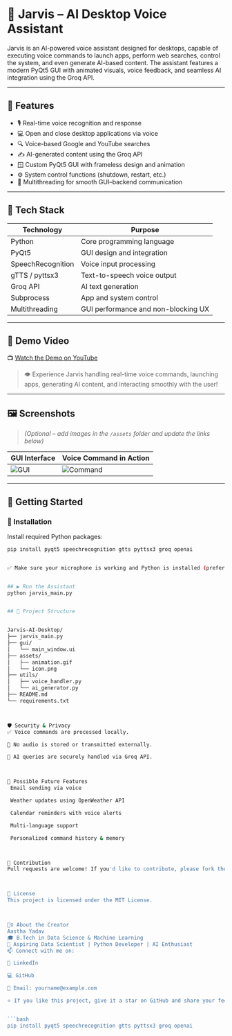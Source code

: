 # 🤖 Jarvis – AI Desktop Voice Assistant

Jarvis is an AI-powered voice assistant designed for desktops, capable of executing voice commands to launch apps, perform web searches, control the system, and even generate AI-based content. The assistant features a modern PyQt5 GUI with animated visuals, voice feedback, and seamless AI integration using the Groq API.

---

## 🎯 Features

- 🎙️ Real-time voice recognition and response
- 💻 Open and close desktop applications via voice
- 🔍 Voice-based Google and YouTube searches
- ✍️ AI-generated content using the Groq API
- 🪟 Custom PyQt5 GUI with frameless design and animation
- ⚙️ System control functions (shutdown, restart, etc.)
- 🔄 Multithreading for smooth GUI–backend communication

---

## 🧠 Tech Stack

| Technology        | Purpose                             |
|-------------------|-------------------------------------|
| Python            | Core programming language           |
| PyQt5             | GUI design and integration          |
| SpeechRecognition | Voice input processing              |
| gTTS / pyttsx3    | Text-to-speech voice output         |
| Groq API          | AI text generation                  |
| Subprocess        | App and system control              |
| Multithreading    | GUI performance and non-blocking UX |

---

## 🎥 Demo Video

📺 [Watch the Demo on YouTube](https://youtu.be/your-video-link)

> 👁️ Experience Jarvis handling real-time voice commands, launching apps, generating AI content, and interacting smoothly with the user!

---

## 🖼️ Screenshots

> *(Optional – add images in the `/assets` folder and update the links below)*

| GUI Interface | Voice Command in Action |
|---------------|--------------------------|
| ![GUI](assets/gui_view.png) | ![Command](assets/command_demo.png) |

---

## 🚀 Getting Started

### 🔧 Installation

Install required Python packages:
```bash
pip install pyqt5 speechrecognition gtts pyttsx3 groq openai


✅ Make sure your microphone is working and Python is installed (preferably 3.8+).


## ▶️ Run the Assistant
python jarvis_main.py


## 📁 Project Structure


Jarvis-AI-Desktop/
├── jarvis_main.py
├── gui/
│   └── main_window.ui
├── assets/
│   ├── animation.gif
│   └── icon.png
├── utils/
│   ├── voice_handler.py
│   └── ai_generator.py
├── README.md
└── requirements.txt



🛡️ Security & Privacy
✅ Voice commands are processed locally.

🚫 No audio is stored or transmitted externally.

🧠 AI queries are securely handled via Groq API.



🧩 Possible Future Features
 Email sending via voice

 Weather updates using OpenWeather API

 Calendar reminders with voice alerts

 Multi-language support

 Personalized command history & memory



🤝 Contribution
Pull requests are welcome! If you'd like to contribute, please fork the repo and submit a PR. For major changes, open an issue to discuss the feature first.



📄 License
This project is licensed under the MIT License.



🙋‍♀️ About the Creator
Aastha Yadav
🎓 B.Tech in Data Science & Machine Learning
💼 Aspiring Data Scientist | Python Developer | AI Enthusiast
📫 Connect with me on:

🔗 LinkedIn

💻 GitHub

📧 Email: yourname@example.com

⭐ If you like this project, give it a star on GitHub and share your feedback!


```bash
pip install pyqt5 speechrecognition gtts pyttsx3 groq openai

